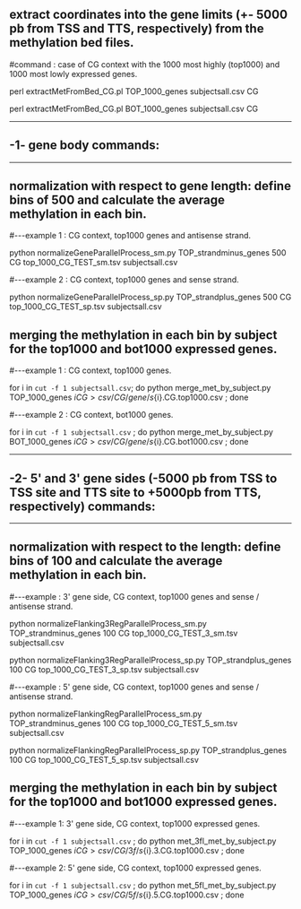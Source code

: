 ## extract coordinates into the gene limits (+- 5000 pb from TSS and TTS, respectively) from the methylation bed files.

#command : case of CG context with the 1000 most highly (top1000) and 1000 most lowly expressed genes. 

perl extractMetFromBed_CG.pl TOP_1000_genes subjectsall.csv CG

perl extractMetFromBed_CG.pl BOT_1000_genes subjectsall.csv CG





---------------------------
##  -1- gene body commands:
---------------------------

## normalization with respect to gene length: define bins of 500 and calculate the average methylation in each bin.

#---example 1 : CG context, top1000 genes and antisense strand.

python normalizeGeneParallelProcess_sm.py TOP_strandminus_genes 500 CG top_1000_CG_TEST_sm.tsv subjectsall.csv

#---example 2 : CG context, top1000 genes and sense strand.

python normalizeGeneParallelProcess_sp.py TOP_strandplus_genes 500 CG top_1000_CG_TEST_sp.tsv subjectsall.csv



## merging the methylation in each bin by subject for the top1000 and bot1000 expressed genes.

#---example 1 : CG context, top1000 genes.

for i in `cut -f 1 subjectsall.csv`; do python merge_met_by_subject.py TOP_1000_genes $i CG > csv/CG/gene/s${i}.CG.top1000.csv ; done

#---example 2 : CG context, bot1000 genes.

for i in `cut -f 1 subjectsall.csv` ; do python merge_met_by_subject.py BOT_1000_genes $i CG > csv/CG/gene/s${i}.CG.bot1000.csv ; done




------------------------------------------------------------------------------------------------------------------------
## -2-  5' and 3' gene sides (-5000 pb from TSS to TSS site and TTS site to +5000pb from TTS, respectively) commands:
------------------------------------------------------------------------------------------------------------------------

## normalization with respect to the length: define bins of 100 and calculate the average methylation in each bin.

#---example : 3' gene side, CG context, top1000 genes and sense / antisense strand.

python normalizeFlanking3RegParallelProcess_sm.py TOP_strandminus_genes 100 CG top_1000_CG_TEST_3_sm.tsv subjectsall.csv

python normalizeFlanking3RegParallelProcess_sp.py TOP_strandplus_genes 100 CG top_1000_CG_TEST_3_sp.tsv subjectsall.csv

#---example : 5' gene side, CG context, top1000 genes and sense / antisense strand.

python normalizeFlankingRegParallelProcess_sm.py TOP_strandminus_genes 100 CG top_1000_CG_TEST_5_sm.tsv subjectsall.csv

python normalizeFlankingRegParallelProcess_sp.py TOP_strandplus_genes 100 CG top_1000_CG_TEST_5_sp.tsv subjectsall.csv



## merging the methylation in each bin by subject for the top1000 and bot1000 expressed genes.

#---example 1: 3' gene side, CG context, top1000 expressed genes.

for i in `cut -f 1 subjectsall.csv` ; do python met_3fl_met_by_subject.py TOP_1000_genes $i CG > csv/CG/3f/s${i}.3.CG.top1000.csv ; done

#---example 2: 5' gene side, CG context, top1000 expressed genes.

for i in `cut -f 1 subjectsall.csv` ; do python met_5fl_met_by_subject.py TOP_1000_genes $i CG > csv/CG/5f/s${i}.5.CG.top1000.csv ; done
